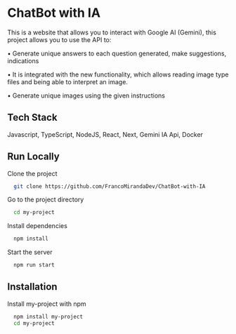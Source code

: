 # ChatBot with IA
This is a website that allows you to interact with Google AI (Gemini), this project allows you to use the API to:

  • Generate unique answers to each question generated, make suggestions, indications

  • It is integrated with the new functionality, which allows reading image type files and being able to interpret an image.

  • Generate unique images using the given instructions

## Tech Stack

Javascript, TypeScript, NodeJS, React, Next, Gemini IA Api, Docker





## Run Locally

Clone the project

```bash
  git clone https://github.com/FrancoMirandaDev/ChatBot-with-IA
```

Go to the project directory

```bash
  cd my-project
```

Install dependencies

```bash
  npm install
```

Start the server

```bash
  npm run start
```


## Installation

Install my-project with npm

```bash
  npm install my-project
  cd my-project
```
    